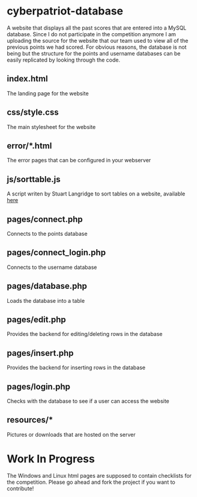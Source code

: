 # cyberpatriot-database
A website that displays all the past scores that are entered into a MySQL database. Since I do not participate in the competition anymore I am uploading the source for the website that our team used to view all of the previous points we had scored. For obvious reasons, the database is not being  but the structure for the points and username databases can be easily replicated by looking through the code. 

## index.html
The landing page for the website

## css/style.css
The main stylesheet for the website

## error/*.html
The error pages that can be configured in your webserver

## js/sorttable.js
A script writen by Stuart Langridge to sort tables on a website, available [here](https://www.kryogenix.org/code/browser/sorttable/)

## pages/connect.php
Connects to the points database

## pages/connect_login.php
Connects to the username database

## pages/database.php
Loads the database into a table

## pages/edit.php
Provides the backend for editing/deleting rows in the database

## pages/insert.php
Provides the backend for inserting rows in the database

## pages/login.php
Checks with the database to see if a user can access the website

## resources/*
Pictures or downloads that are hosted on the server

# Work In Progress
The Windows and Linux html pages are supposed to contain checklists for the competition. Please go ahead and fork the project if you want to contribute!
